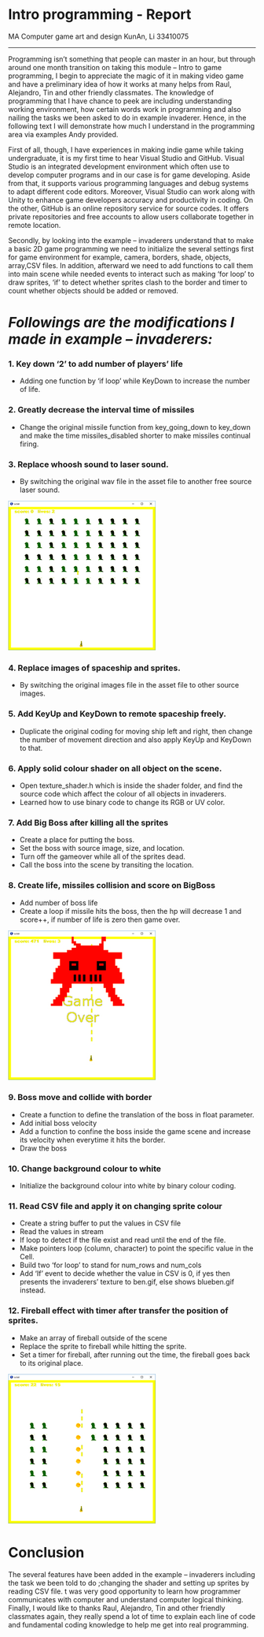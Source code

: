 Intro programming - Report
=======================
MA Computer game art and design
KunAn, Li
33410075

----------
Programming isn’t something that people can master in an hour, but through around one month transition on taking this module – Intro to game programming, I begin to appreciate the magic of it in making video game and have a preliminary idea of how it works at many helps from Raul, Alejandro, Tin and other friendly classmates.  The knowledge of programming that I have chance to peek are including understanding working environment, how certain words work in programming and also nailing the tasks we been asked to do in example invaderer. Hence, in the following text I will demonstrate how much I understand in the programming area via examples Andy provided.




First of all, though, I have experiences in making indie game while taking undergraduate, it is my first time to hear Visual Studio and GitHub. Visual Studio is an integrated development environment which often use to develop computer programs and in our case is for game developing. Aside from that, it supports various programming languages and debug systems to adapt different code editors. Moreover, Visual Studio can work along with Unity to enhance game developers accuracy and productivity in coding. On the other, GitHub is an online repository service for source codes. It offers private repositories and free accounts to allow users collaborate together in remote location. 




Secondly, by looking into the example – invaderers understand that to make a basic 2D game programming we need to initialize the several settings first for game environment for example, camera, borders, shade, objects, array,CSV files. In addition, afterward we need to add functions to call them into main scene while needed events to interact such as making ‘for loop’ to draw sprites, ‘if’ to detect whether sprites clash to the border and timer to count whether objects should be added or removed.




*Followings are the modifications I made in example – invaderers:*
==

### 1.	Key down ‘2’ to add number of players’ life
- Adding one function by ‘if loop’ while KeyDown to increase the number of life. 


### 2.	Greatly decrease the interval time of missiles
-	Change the original missile function from key_going_down to key_down and make the time missiles_disabled shorter to make missiles continual firing.

### 3.	Replace whoosh sound to laser sound.
-	By switching the original wav file in the asset file to another free source laser sound.

![A001](https://raw.githubusercontent.com/kunanli/octet/master/octet/assets/exam03.jpg)

### 4.	Replace images of spaceship and sprites.
-	By switching the original images file in the asset file to other source images.
### 5.	Add KeyUp and KeyDown to remote spaceship freely.
-	Duplicate the original coding for moving ship left and right, then change the number of movement direction and also apply KeyUp and KeyDown to that.

### 6.	Apply solid colour shader on all object on the scene.
-	Open texture_shader.h which is inside the shader folder, and find the source code which affect the colour of all objects in invaderers.
-	Learned how to use binary code to change its RGB or UV color.
   
### 7.	Add Big Boss after killing all the sprites
-	Create a place for putting the boss.
-	Set the boss with source image, size, and location.
-	Turn off the gameover while all of the sprites dead.
-	Call the boss into the scene by transiting the location.


### 8.	Create life, missiles collision and score on BigBoss
-	Add number of boss life
-	Create a loop if missile hits the boss, then the hp will decrease 1 and score++,
    if number of life is zero then game over. 

![A001](https://raw.githubusercontent.com/kunanli/octet/master/octet/assets/exam02.jpg)

### 9.	Boss move and collide with border
-	Create a function to define the translation of the boss in float parameter. 
-	Add initial boss velocity
-	Add a function to confine the boss inside the game scene and increase its velocity when everytime it hits the border.
-	Draw the boss 

### 10.	Change background colour to white
-	Initialize the background colour into white by binary colour coding.

### 11.	Read CSV file and apply it on changing sprite colour
-	Create a string buffer to put the values in CSV file
-	Read the values in stream
-	If loop to detect if the file exist and read until the end of the file.
-	Make pointers loop (column, character) to point the specific value in the Cell.
-	Build two ‘for loop’ to stand for num_rows and num_cols
-	Add ‘If’ event to decide whether the value in CSV is 0, if yes then presents the invaderers’ texture to ben.gif, else shows blueben.gif instead.

### 12.	Fireball effect with timer after transfer the position of sprites.
-	Make an array of fireball outside of the scene
-	Replace the sprite to fireball while hitting the sprite.
-	Set a timer for fireball, after running out the time, the fireball goes back to its original place.

![A002](https://raw.githubusercontent.com/kunanli/octet/master/octet/assets/exam01.jpg)


Conclusion
====
The several features have been added in the example – invaderers including the task we been told to do ;changing the shader and setting up sprites by reading CSV file.  t was very good opportunity to learn how programmer communicates with computer and understand computer logical thinking.  Finally, I would like to thanks Raul, Alejandro, Tin and other friendly classmates again, they really spend a lot of time to explain each line of code and fundamental coding knowledge to help me get into real programming.